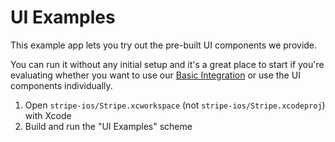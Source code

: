 # UI Examples

This example app lets you try out the pre-built UI components we provide.

You can run it without any initial setup and it's a great place to start if you're evaluating whether you want to use our [Basic Integration](/Example/Basic%20Integration/README.md) or use the UI components individually.

1. Open `stripe-ios/Stripe.xcworkspace` (not `stripe-ios/Stripe.xcodeproj`) with Xcode
2. Build and run the "UI Examples" scheme
